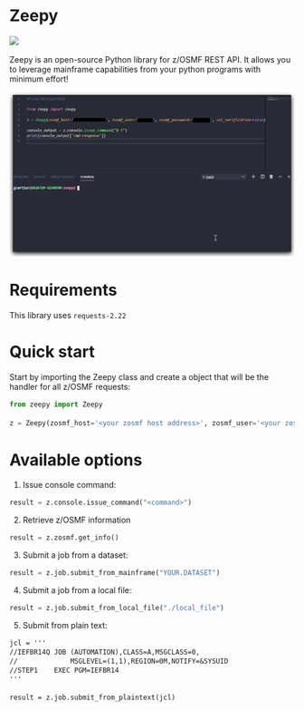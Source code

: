 # Zeepy

![](https://img.shields.io/hexpm/l/plug)

Zeepy is an open-source Python library for z/OSMF REST API. It allows you to leverage mainframe capabilities from your python programs with minimum effort!

![](./img/zeepy.gif)

# Requirements

This library uses `requests-2.22`

# Quick start

Start by importing the Zeepy class and create a object that will be the handler for all z/OSMF requests:

```python
from zeepy import Zeepy

z = Zeepy(zosmf_host='<your zosmf host address>', zosmf_user='<your zosmf user>', zosmf_password='<your zosmf password>'
```

# Available options

1. Issue console command:
```python
result = z.console.issue_command("<command>")
```

2. Retrieve z/OSMF information
```python
result = z.zosmf.get_info()
```

3. Submit a job from a dataset:
```python
result = z.job.submit_from_mainframe("YOUR.DATASET")
```

4. Submit a job from a local file:
```python
result = z.job.submit_from_local_file("./local_file")
```

5. Submit from plain text:
```
jcl = '''
//IEFBR14Q JOB (AUTOMATION),CLASS=A,MSGCLASS=0,
//             MSGLEVEL=(1,1),REGION=0M,NOTIFY=&SYSUID
//STEP1    EXEC PGM=IEFBR14
'''

result = z.job.submit_from_plaintext(jcl)

```

